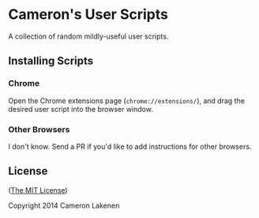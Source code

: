 # Cameron's User Scripts

A collection of random mildly-useful user scripts.


## Installing Scripts

### Chrome

Open the Chrome extensions page (`chrome://extensions/`), and drag the desired user script into the browser window.

### Other Browsers

I don't know. Send a PR if you'd like to add instructions for other browsers.

## License

([The MIT License](LICENSE))

Copyright 2014 Cameron Lakenen
